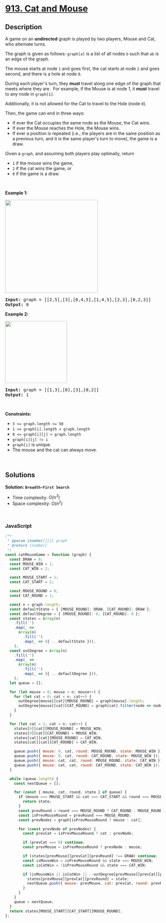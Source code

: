 # [913. Cat and Mouse](https://leetcode.com/problems/cat-and-mouse)

## Description

<div class="elfjS" data-track-load="description_content"><p>A game on an <strong>undirected</strong> graph is played by two players, Mouse and Cat, who alternate turns.</p>

<p>The graph is given as follows: <code>graph[a]</code> is a list of all nodes <code>b</code> such that <code>ab</code> is an edge of the graph.</p>

<p>The mouse starts at node <code>1</code> and goes first, the cat starts at node <code>2</code> and goes second, and there is a hole at node <code>0</code>.</p>

<p>During each player's turn, they <strong>must</strong> travel along one&nbsp;edge of the graph that meets where they are.&nbsp; For example, if the Mouse is at node 1, it <strong>must</strong> travel to any node in <code>graph[1]</code>.</p>

<p>Additionally, it is not allowed for the Cat to travel to the Hole (node <code>0</code>).</p>

<p>Then, the game can end in three&nbsp;ways:</p>

<ul>
	<li>If ever the Cat occupies the same node as the Mouse, the Cat wins.</li>
	<li>If ever the Mouse reaches the Hole, the Mouse wins.</li>
	<li>If ever a position is repeated (i.e., the players are in the same position as a previous turn, and&nbsp;it is the same player's turn to move), the game is a draw.</li>
</ul>

<p>Given a <code>graph</code>, and assuming both players play optimally, return</p>

<ul>
	<li><code>1</code>&nbsp;if the mouse wins the game,</li>
	<li><code>2</code>&nbsp;if the cat wins the game, or</li>
	<li><code>0</code>&nbsp;if the game is a draw.</li>
</ul>

<p>&nbsp;</p>
<p><strong class="example">Example 1:</strong></p>
<img alt="" src="https://assets.leetcode.com/uploads/2020/11/17/cat1.jpg" style="width: 300px; height: 300px;">
<pre><strong>Input:</strong> graph = [[2,5],[3],[0,4,5],[1,4,5],[2,3],[0,2,3]]
<strong>Output:</strong> 0
</pre>

<p><strong class="example">Example 2:</strong></p>
<img alt="" src="https://assets.leetcode.com/uploads/2020/11/17/cat2.jpg" style="width: 200px; height: 200px;">
<pre><strong>Input:</strong> graph = [[1,3],[0],[3],[0,2]]
<strong>Output:</strong> 1
</pre>

<p>&nbsp;</p>
<p><strong>Constraints:</strong></p>

<ul>
	<li><code>3 &lt;= graph.length &lt;= 50</code></li>
	<li><code>1&nbsp;&lt;= graph[i].length &lt; graph.length</code></li>
	<li><code>0 &lt;= graph[i][j] &lt; graph.length</code></li>
	<li><code>graph[i][j] != i</code></li>
	<li><code>graph[i]</code> is unique.</li>
	<li>The mouse and the cat can always move.&nbsp;</li>
</ul>
</div>

<p>&nbsp;</p>

## Solutions

**Solution: `Breadth-First Search`**

- Time complexity: <em>O(n<sup>3</sup>)</em>
- Space complexity: <em>O(n<sup>2</sup>)</em>

<p>&nbsp;</p>

### **JavaScript**

```js
/**
 * @param {number[][]} graph
 * @return {number}
 */
const catMouseGame = function (graph) {
  const DRAW = 0;
  const MOUSE_WIN = 1;
  const CAT_WIN = 2;

  const MOUSE_START = 1;
  const CAT_START = 2;

  const MOUSE_ROUND = 0;
  const CAT_ROUND = 1;

  const n = graph.length;
  const defaultState = { [MOUSE_ROUND]: DRAW, [CAT_ROUND]: DRAW };
  const defaultDegree = { [MOUSE_ROUND]: 0, [CAT_ROUND]: 0 };
  const states = Array(n)
    .fill('')
    .map(_ =>
      Array(n)
        .fill('')
        .map(_ => ({ ...defaultState })),
    );
  const outDegree = Array(n)
    .fill('')
    .map(_ =>
      Array(n)
        .fill('')
        .map(_ => ({ ...defaultDegree })),
    );
  let queue = [];

  for (let mouse = 0; mouse < n; mouse++) {
    for (let cat = 0; cat < n; cat++) {
      outDegree[mouse][cat][MOUSE_ROUND] = graph[mouse].length;
      outDegree[mouse][cat][CAT_ROUND] = graph[cat].filter(node => node).length;
    }
  }

  for (let cat = 1; cat < n; cat++) {
    states[0][cat][MOUSE_ROUND] = MOUSE_WIN;
    states[0][cat][CAT_ROUND] = MOUSE_WIN;
    states[cat][cat][MOUSE_ROUND] = CAT_WIN;
    states[cat][cat][CAT_ROUND] = CAT_WIN;

    queue.push({ mouse: 0, cat, round: MOUSE_ROUND, state: MOUSE_WIN });
    queue.push({ mouse: 0, cat, round: CAT_ROUND, state: MOUSE_WIN });
    queue.push({ mouse: cat, cat, round: MOUSE_ROUND, state: CAT_WIN });
    queue.push({ mouse: cat, cat, round: CAT_ROUND, state: CAT_WIN });
  }

  while (queue.length) {
    const nextQueue = [];

    for (const { mouse, cat, round, state } of queue) {
      if (mouse === MOUSE_START && cat === CAT_START && round === MOUSE_ROUND) {
        return state;
      }
      const prevRound = round === MOUSE_ROUND ? CAT_ROUND : MOUSE_ROUND;
      const isPrevMouseRound = prevRound === MOUSE_ROUND;
      const prevNodes = graph[isPrevMouseRound ? mouse : cat];

      for (const prevNode of prevNodes) {
        const prevCat = isPrevMouseRound ? cat : prevNode;

        if (prevCat === 0) continue;
        const prevMouse = isPrevMouseRound ? prevNode : mouse;

        if (states[prevMouse][prevCat][prevRound] !== DRAW) continue;
        const isMouseWin = isPrevMouseRound && state === MOUSE_WIN;
        const isCatWin = !isPrevMouseRound && state === CAT_WIN;

        if (isMouseWin || isCatWin || --outDegree[prevMouse][prevCat][prevRound] === 0) {
          states[prevMouse][prevCat][prevRound] = state;
          nextQueue.push({ mouse: prevMouse, cat: prevCat, round: prevRound, state });
        }
      }
    }
    queue = nextQueue;
  }
  return states[MOUSE_START][CAT_START][MOUSE_ROUND];
};
```
